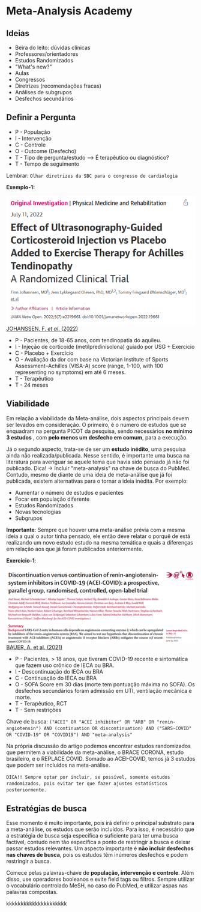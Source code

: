 # Meta-Analysis Academy

## Ideias
* Beira do leito: dúvidas clínicas
* Professores/orientadores
* Estudos Randomizados
* "What's new?"
* Aulas
* Congressos
* Diretrizes (recomendações fracas)
* Análises de subgrupos
* Desfechos secundários

## Definir a Pergunta

* P - População 
* I - Intervenção
* C - Controle
* O - Outcome (Desfecho)
* T - Tipo de pergunta/estudo --> É terapêutico ou diagnóstico?
* T - Tempo de seguimento

Lembrar: `Olhar diretrizes da SBC para o congresso de cardiologia`

**Exemplo-1:**

![PICOTT](PICOTT_1.png)
[JOHANSSEN, F. _et al_. (2022)](https://jamanetwork.com/journals/jamanetworkopen/fullarticle/2794124)
* P - Pacientes, de 18-65 anos, com tendinopatia do aquileu.
* I - Injeção de corticoide (metilpredinisolona) guiado por USG + Exercício
* C - Placebo + Exercício
* O - Avaliação da dor com base na  Victorian Institute of Sports Assessment–Achilles (VISA-A) score (range, 1-100, with 100 representing no symptoms) em até 6 meses.
* T - Terapêutico
* T - 24 meses

## Viabilidade

Em relação a viabilidade da Meta-análise, dois aspectos principais devem ser levados em consideração. O primeiro, é o número de estudos que se enquadram na pergunta PICOT da pesquisa, sendo necessários **no mínimo 3 estudos** , com **pelo menos um desfecho em comum**, para a execução. 

Já o segundo aspecto, trata-se de ser um **estudo inédito**, uma pesquisa ainda não realizada/publicada. Nesse sentido, é importante uma busca na literatura para averiguar se aquele tema que havia sido pensado já não foi publicado. Dica! -> Incluir "meta-analysis" na chave de busca do PubMed. Contudo, mesmo de diante de uma ideia de meta-análise que já foi publicada, existem alternativas para o tornar a ideia inédita. Por exemplo:
* Aumentar o número de estudos e pacientes
* Focar em população diferente
* Estudos Randomizados
* Novas tecnologias
* Subgrupos

**Importante**: Sempre que houver uma meta-análise prévia com a mesma ideia a qual o autor tinha pensado, ele então deve relatar o porquê de está realizando um novo estudo estudo na mesma temática e quais a diferenças em relação aos que já foram publicados anteriormente.

**Exercício-1**:

![alt text](lancet_2021.png)
[BAUER, A. et al. (2021)](https://pubmed.ncbi.nlm.nih.gov/34126053/
)

* P - Pacientes, > 18 anos, que tiveram COVID-19 recente e sintomática que fazem uso crônico de IECA ou BRA.
* I - Descontinuação do IECA ou BRA
* C - Continuação do IECA ou BRA
* O - SOFA Score em 30 dias (morte tem pontuação máxima no SOFA). Os desfechos secundários foram admissão em UTI, ventilação mecânica e morte.
* T - Terapêutico, RCT
* T - Sem restrições

Chave de busca: `("ACEI" OR "ACEI inhibitor" OR "ARB" OR "renin-angiotensin") AND (continuation OR discontinuation) AND ("SARS-COVID" OR "COVID-19" OR "COVID19") AND "meta-analysis"`

Na própria discussão do artigo podemos encontrar estudos randomizados que permitem a viabilidade da meta-análise, o BRACE CORONA, estudo brasileiro, e o REPLACE COVID. Somado ao ACEI-COVID, temos já 3 estudos que podem ser incluídos na meta-análise.

`DICA!! Sempre optar por incluir, se possível, somente estudos randomizados, pois evitar ter que fazer ajustes estatísticos posteriormente.`

## Estratégias de busca

Esse momento é muito importante, pois irá definir o principal substrato para a meta-análise, os estudos que serão incluídos. Para isso, é necessário que a estratégia de busca seja específica o suficiente para ter uma busca factível, contudo nem tão específica a ponto de restringir a busca e deixar passar estudos relevantes. Um aspecto importante é **não incluir desfechos nas chaves de busca**, pois os estudos têm inúmeros desfechos e podem restringir a busca.

Comece pelas palavras-chave de **população, intervenção e controle**. Além disso, use operadores booleanos e evite field tags ou filtros. Sempre utilizar o vocabulário controlado MeSH, no caso do PubMed, e utilizar aspas nas palavras compostas.

kkkkkkkkkkkkkkkkkkkkk


